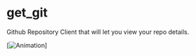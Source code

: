 # get_git
Github Repository Client that will let you view your repo details.

[![Animation](https://giant.gfycat.com/GeneralColossalAsiaticmouflon.gif)]
